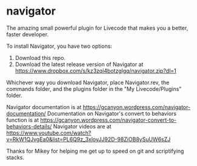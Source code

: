 # navigator
The amazing small powerful plugin for Livecode that makes you a better, faster developer.

To install Navigator, you have two options:

1. Download this repo.
2. Download the latest release version of Navigator at https://www.dropbox.com/s/kz3zqi4botzglgq/navigator.zip?dl=1

Whichever way you download Navigator, place Navigator.rev, the commands folder, and the plugins folder in the "My Livecode/Plugins" folder.

Navigator documentation is at https://gcanyon.wordpress.com/navigator-documentation/
Documentation on Navigator's convert to behaviors function is at https://gcanyon.wordpress.com/navigator-convert-to-behaviors-details/
Navigator videos are at https://www.youtube.com/watch?v=RkW1QJvgEa0&list=PL6Q9z_3xloyJJ92D-98ZiOB8ySuUW6sZJ


Thanks for Mikey for helping me get up to speed on git and scriptifying stacks.
